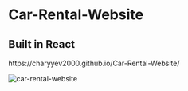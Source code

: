 <h1>Car-Rental-Website</h1>
<h2>Built in React</h2>
https://charyyev2000.github.io/Car-Rental-Website/

![car-rental-website](https://user-images.githubusercontent.com/83901431/131737351-bb133046-c0a4-4d41-914d-d2acbbc060ea.PNG)
